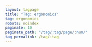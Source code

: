```yaml
---
layout: tagpage
title: "Tag: ergonomics"
tag: ergonomics
robots: noindex
paginate: 10
paginate_path: "/tag/:tag/page/:num/"
tag_permalink: /tag/:tag
---
```

